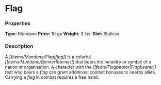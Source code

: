 ﻿---
Title: "Flag"
Type: "Mundane"
Price: "10 gp"
Weight: "3 lbs."
Slot: "Slotless"
Description: |
  "A flag is a colorful banner that bears the heraldry or symbol of a nation or organization. A character with the Flagbearer feat who bears a flag can grant additional combat bonuses to nearby allies. Carrying a flag in combat requires a free hand."
Sources: "['Inner Sea World Guide']"
---

# Flag

### Properties

**Type:** Mundane **Price:** 10 gp **Weight:** 3 lbs. **Slot:** Slotless

### Description

A _[[items/Mundane/Flag|flag]]_ is a colorful _[[items/Mundane/Banner|banner]]_ that bears the heraldry or symbol of a nation or organization. A character with the _[[feats/Flagbearer|Flagbearer]]_ feat who bears a _flag_ can grant additional combat bonuses to nearby allies. Carrying a _flag_ in combat requires a free hand.

